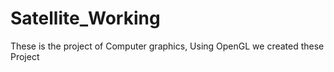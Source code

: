 # Satellite_Working
These is the project of Computer graphics, Using OpenGL we created these Project
